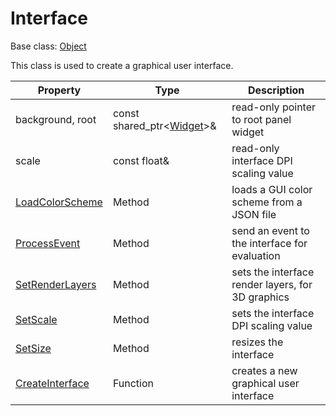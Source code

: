 # Interface

Base class: [Object](Object.md)

This class is used to create a graphical user interface.

| Property | Type | Description |
| --- | --- | --- |
| background, root | const shared_ptr<[Widget](Widget.md)>& | read-only pointer to root panel widget |
| scale | const float& | read-only interface DPI scaling value |
| [LoadColorScheme](Interface_LoadColorScheme) | Method | loads a GUI color scheme from a JSON file |
| [ProcessEvent](Interface_ProcessEvent.md) | Method | send an event to the interface for evaluation |
| [SetRenderLayers](Interface_SetRenderLayers.md) | Method | sets the interface render layers, for 3D graphics |
| [SetScale](Interface_SetScale.md) | Method | sets the interface DPI scaling value |
| [SetSize](Interface_SetSize.md) | Method | resizes the interface |
| [CreateInterface](CreateInterface.md) | Function | creates a new graphical user interface |
